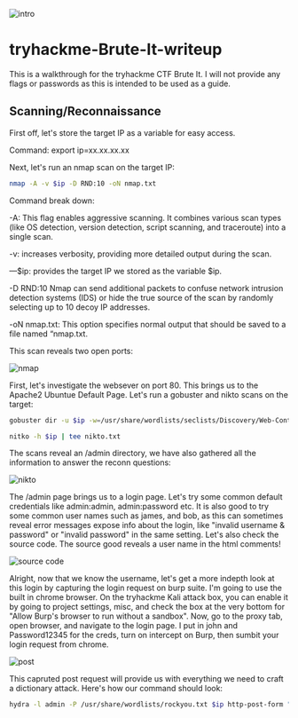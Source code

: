 
![intro](https://github.com/user-attachments/assets/1642a9ac-b7f2-44e3-b042-453b11eed19d)

# tryhackme-Brute-It-writeup
This is a walkthrough for the tryhackme CTF Brute It. I will not provide any flags or passwords as this is intended to be used as a guide.

## Scanning/Reconnaissance

First off, let's store the target IP as a variable for easy access.

Command: export ip=xx.xx.xx.xx

Next, let's run an nmap scan on the target IP:
```bash
nmap -A -v $ip -D RND:10 -oN nmap.txt
```

Command break down:

-A: This flag enables aggressive scanning. It combines various scan types (like OS detection, version detection, script scanning, and traceroute) into a single scan.

-v: increases verbosity, providing more detailed output during the scan.

—$ip: provides the target IP we stored as the variable $ip.

-D RND:10 Nmap can send additional packets to confuse network intrusion detection systems (IDS) or hide the true source of the scan by randomly selecting up to 10 decoy IP addresses.

-oN nmap.txt: This option specifies normal output that should be saved to a file named “nmap.txt.

This scan reveals two open ports:

![nmap](https://github.com/user-attachments/assets/9be2630f-edec-4198-81f5-28b9301f18e5)

First, let's investigate the websever on port 80. This brings us to the Apache2 Ubuntue Default Page. 
Let's run a gobuster and nikto scans on the target:
```bash
gobuster dir -u $ip -w=/usr/share/wordlists/seclists/Discovery/Web-Content/raft-medium-words.txt -x php,txt,html -o buster.txt
```
```bash
nitko -h $ip | tee nikto.txt
```
The scans reveal an /admin directory, we have also gathered all the information to answer the reconn questions:

![nikto](https://github.com/user-attachments/assets/0f269903-1624-406a-b607-877f7e8a0097)

The /admin page brings us to a login page. Let's try some common default credentials like admin:admin, admin:password etc. It is also good to try some common user names such as james, and bob, as this can sometimes reveal error messages expose info about the login, like "invalid username & password" or "invalid password" in the same setting. Let's also check the source code. The source good reveals a user name in the html comments!

![source code](https://github.com/user-attachments/assets/e6d13c49-f350-4987-bf89-15518ddbc8c9)

Alright, now that we know the username, let's get a more indepth look at this login by capturing the login request on burp suite. I'm going to use the built in chrome browser. On the tryhackme Kali attack box, you can enable it by going to project settings, misc, and check the box at the very bottom for "Allow Burp's browser to run without a sandbox". Now, go to the proxy tab, open browser, and navigate to the login page. I put in john and Password12345 for the creds, turn on intercept on Burp, then sumbit your login request from chrome.

![post](https://github.com/user-attachments/assets/27a419f6-48f8-4ea0-9d93-f05499d65be4)

This capruted post request will provide us with everything we need to craft a dictionary attack. Here's how our command should look:
```bash
hydra -l admin -P /usr/share/wordlists/rockyou.txt $ip http-post-form "/admin/:user=^USER^&pass=^PASS^:Username or password invalid"
```
